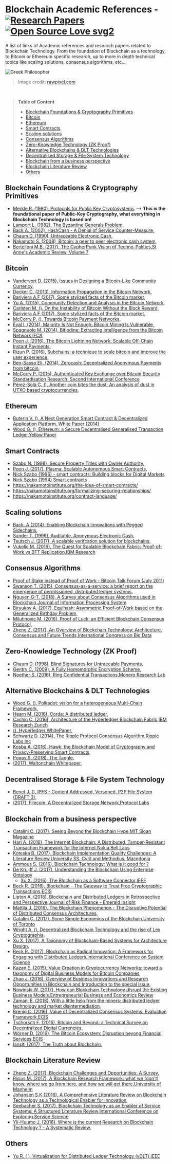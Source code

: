 # Blockchain Academic References - [![Research Papers](https://img.shields.io/badge/Total_Research_Papers-103-<COLOR>.svg)](https://shields.io/) [![Open Source Love svg2](https://badges.frapsoft.com/os/v2/open-source.svg?v=103)](https://github.com/ellerbrock/open-source-badges/)

A list of links of Academic references and research papers related to Blockchain Technology. From the foundation of Blockchain as a technology, to Bitcoin or Ethereum specific research, up to more in depth technical topics like scaling solutions, consensus algorithms, etc...

![Greek Philosopher](https://images.rawpixel.com/image_800/czNmcy1wcml2YXRlL3Jhd3BpeGVsX2ltYWdlcy93ZWJzaXRlX2NvbnRlbnQvam9iNjY3LTgyLXhfMS5qcGc.jpg?s=9ZQdmlNtbcvds7_Ww9fcQUC0-epeZk_GkAUpvAgvv_s)
> Image credit: [rawpixel.com](https://images.rawpixel.com/image_800/czNmcy1wcml2YXRlL3Jhd3BpeGVsX2ltYWdlcy93ZWJzaXRlX2NvbnRlbnQvam9iNjY3LTgyLXhfMS5qcGc.jpg?s=9ZQdmlNtbcvds7_Ww9fcQUC0-epeZk_GkAUpvAgvv_s)

<br/>

> **Table of Content**
>
> * [Blockchain Foundations & Cryptography Primitives](#blockchain-foundations-&-cryptography-primitives)
> * [Bitcoin](#bitcoin)
> * [Ethereum](#ethereum)
> * [Smart Contracts](#smart-contracts)
> * [Scaling solutions](#scaling-solutions)
> * [Consensus Algorithms](#consensus-algorithms)
> * [Zero-Knowledge Technology (ZK Proof)](#zero-knowledge-technology--zk-proof-)
> * [Alternative Blockchains & DLT Technologies](#alternative-blockchains---dlt-technologies)
> * [Decentralised Storage & File System Technology](#decentralised-storage---file-system-technology)
> * [Blockchain from a business perspective](#blockchain-from-a-business-perspective)
> * [Blockchain Literature Review](#blockchain-literature-review)
> * [Others](#others)


## Blockchain Foundations & Cryptography Primitives

- [Merkle R. (1980), Protocols for Public Key Cryptosystems](https://www.ralphmerkle.com/papers/Protocols.pdf) --> **This is the foundational paper of Public-Key Cryptography, what everything in Blockchain Technology is based on!**
- [Lamport L. (1982), The Byzantine Generals Problem,](https://lamport.azurewebsites.net/pubs/byz.pdf)
- [Back A. (2002), HashCash - A Denial of Service Counter-Measure,](http://www.hashcash.org/papers/hashcash.pdf)
- [Chaum D. (1990), Untraceable Electronic Cash,](https://dl.acm.org/doi/pdf/10.5555/88314.88969)
- [Nakamoto S. (2008), Bitcoin: a peer to peer electronic cash system,](https://www.ussc.gov/sites/default/files/pdf/training/annual-national-training-seminar/2018/Emerging_Tech_Bitcoin_Crypto.pdf)
- [Bertelloni M.B. (2017), The CypherPunk Vision of Techno-Politics,St Anne's Academic Review, Volume 7](https://st-annes-mcr.org.uk/wp-content/uploads/2013/09/STAAR-7-2017-4.-Barrett-Bertelloni.pdf)

## Bitcoin

- [Vandervort D. (2015), Issues in Designing a Bitcoin-Like Community Currency,](https://fc15.ifca.ai/preproceedings/bitcoin/paper_2.pdf)
- [Decker C. (2013), Information Propagation in the Bitcoin Network,](https://www.dpss.inesc-id.pt/~ler/docencia/rcs1314/papers/P2P2013_041.pdf)
- [Bariviera A.F (2017), Some stylized facts of the Bitcoin market,](https://arxiv.org/pdf/1708.04532.pdf)
- [Yu A. (2015), Community Detection and Analysis in the Bitcoin Network,](https://www.mdpi.com/1099-4300/25/7/1069/pdf)
- [Carlsten M. (), On the Instability of Bitcoin Without the Block Reward,](https://www.cs.princeton.edu/~arvindn/publications/mining_CCS.pdf)
- [Bariviera A.F (2017), Some stylized facts of the Bitcoin market,](https://arxiv.org/pdf/1708.04532.pdf)
- [McCorry P. (), Towards Bitcoin Payment Networks,](https://eprint.iacr.org/2016/408.pdf)
- [Eyal I. (2014), Majority Is Not Enough: Bitcoin Mining Is Vulnerable,](https://www.cs.cornell.edu/~ie53/publications/btcProcFC.pdf)
- [Spagnuolo M. (2014), BitIodine: Extracting intelligence from the Bitcoin Network,IFCA](https://www.ifca.ai/fc14/papers/fc14_submission_11.pdf)
- [Poon J. (2016), The Bitcoin Lightning Network: Scalable Off-Chain Instant Payments,](https://lightning.network/lightning-network-paper.pdf)
- [Rizun P. (2016), Subchains: a technique to scale bitcoin and improve the user experience,](https://www.bitcoinunlimited.info/resources/subchains.pdf)
- [Ben-Sasso Eli. (2014), Zerocash: Decentralized Anonymous Payments from bitcoin,](https://www.ieee-security.org/TC/SP2014/papers/Zerocash_c_DecentralizedAnonymousPaymentsfromBitcoin.pdf)
- [McCorry P. (2015), Authenticated Key Exchange over Bitcoin,Security Standardisation Research: Second International Conference](https://eprint.iacr.org/2015/308.pdf)
- [Pérez-Solà C. (), Another coin bites the dust: An analysis of dust in UTXO based cryptocurrencies,](https://eprint.iacr.org/2018/513.pdf)

## Ethereum

- [Buterin V. (), A Next Generation Smart Contract & Decentralized Application Platform, White Paper (2014)](https://ethereum.org/669c9e2e2027310b6b3cdce6e1c52962/Ethereum_Whitepaper_-_Buterin_2014.pdf)
- [Wood G. (), Ethereum: a Secure Decentralised Generalised Transaction Ledger,Yellow Paper](https://ethereum.github.io/yellowpaper/paper.pdf)

## Smart Contracts

- [Szabo N. (1998), Secure Property Titles with Owner Authority,](https://blog.infocruncher.com/resources/ethereum-whitepaper-annotated/Secure%20Property%20Titles%20with%20Owner%20Authority%20(1998).pdf)
- [Poon J. (2017), Plasma: Scalable Autonomous Smart Contracts,](https://www.plasma.io/plasma.pdf)
- [Nick Szabo (1996) - smart contracts: Building blocks for Digital Markets](https://www.fon.hum.uva.nl/rob/Courses/InformationInSpeech/CDROM/Literature/LOTwinterschool2006/szabo.best.vwh.net/smart_contracts_2.html)
- [Nick Szabo (1994) Smart contracts](https://www.fon.hum.uva.nl/rob/Courses/InformationInSpeech/CDROM/Literature/LOTwinterschool2006/szabo.best.vwh.net/smart.contracts.html)
- https://nakamotoinstitute.org/the-idea-of-smart-contracts/
- https://nakamotoinstitute.org/formalizing-securing-relationships/
- https://nakamotoinstitute.org/contract-language/

## Scaling solutions

- [Back. A (2014), Enabling Blockchain Innovations with Pegged Sidechains,](https://blockstream.com/sidechains.pdf)
- [Sander T. (1999), Auditable, Anonymous Electronic Cash,](https://www.cs.tau.ac.il/~amnon/Papers/ST.crypto99.pdf)
- [Teutsch J. (2017), A scalable verifcation solution for blockchains,](https://people.cs.uchicago.edu/~teutsch/papers/truebit.pdf)
- [Vukolic M. (2016), The Quest for Scalable Blockchain Fabric: Proof-of-Work vs BFT Replication,IBM Research](https://vukolic.github.io/iNetSec_2015.pdf)


## Consensus Algorithms

- [Proof of Stake instead of Proof of Work - Bitcoin Talk Forum (July 2011)](https://bitcointalk.org/index.php?topic=27787.0)
- [Swanson T. (2015), Consensus-as-a-service: a brief report on the emergence of permissioned, distributed ledger systems,](https://www.ofnumbers.com/wp-content/uploads/2015/04/Permissioned-distributed-ledgers.pdf)
- [Nguyen G-T. (2018), A Survey about Consensus Algorithms used in Blockchain,Journal of Information Processing System](https://s3.ap-northeast-2.amazonaws.com/journal-home/journal/jips/fullText/90/jips_530.pdf)
- [Biryukov A. (2017), Equihash: Asymmetric Proof-of-Work based on the Generalized Birthday Problem,](https://core.ac.uk/download/pdf/31227294.pdf)
- [Milutinovic M. (2016), Proof of Luck: an Efficient Blockchain Consensus Protocol,](https://eprint.iacr.org/2017/249.pdf)
- [Zheng Z. (2017), An Overview of Blockchain Technology: Architecture, Consensus and Future Trends,International Congress on Big Data](https://www.henrylab.net/wp-content/uploads/2017/10/blockchain-conference-2017.pdf)

## Zero-Knowledge Technology (ZK Proof)

- [Chaum D. (1998), Blind Signatures for Untraceable Payments,](https://sceweb.sce.uhcl.edu/yang/teaching/csci5234WebSecurityFall2011/Chaum-blind-signatures.PDF)
- [Gentry C. (2009), A Fully Homomorphic Encryption Scheme,](https://crypto.stanford.edu/craig/craig-thesis.pdf)
- [Noether S. (2016), Ring Confidential Transactions,Monero Research Lab](https://ledger.pitt.edu/ojs/ledger/article/download/34/61/394#:~:text=The%20Ring%20CT%20protocol%20is,amount%20in%20a%20given%20transaction.)


## Alternative Blockchains & DLT Technologies

- [Wood G. (), Polkadot: vision for a heterogeneous Multi-Chain Framework,](https://www.the-blockchain.com/docs/Gavin%20Wood%20-%20Polkadot%20-%20%20Vision%20For%20A%20Heterogeneous%20Multi-chain%20Framework.pdf)
- [Hearn M. (2016), Corda: A distributed ledger,](https://www.corda.net/content/corda-technical-whitepaper.pdf)
- [Cachin C. (2016), Architecture of the Hyperledger Blockchain Fabric,IBM Research Zurich](https://www.zurich.ibm.com/dccl/papers/cachin_dccl.pdf)
- [ (), Hyperledger WhitePaper,](https://blockchainlab.com/pdf/Hyperledger%20Whitepaper.pdf)
- [Schwartz D. (2014), The Ripple Protocol Consensus Algorithm,Ripple Labs Inc](https://ripple.com/files/ripple_consensus_whitepaper.pdf)
- [Kosba A. (2016), Hawk: the Blockchain Model of Cryptography and Privacy-Preserving Smart Contracts,](https://eprint.iacr.org/2015/675.pdf)
- [Popov S. (2018), The Tangle,](https://assets.ctfassets.net/r1dr6vzfxhev/2t4uxvsIqk0EUau6g2sw0g/45eae33637ca92f85dd9f4a3a218e1ec/iota1_4_3.pdf)
- [ (2017), Waltonchain Whitepaper,](https://www.waltonchain.org/pdf/5edf3d0304205.pdf)

## Decentralised Storage & File System Technology

- [Benet J. (), IPFS - Content Addressed, Versoned, P2P File System (DRAFT 3),](https://ipfs.io/ipfs/QmV9tSDx9UiPeWExXEeH6aoDvmihvx6jD5eLb4jbTaKGps)
- [ (2017), Filecoin: A Decentralized Storage Network,Protocol Labs](https://filecoin.io/filecoin.pdf)

## Blockchain from a business perspective

- [Catalini C. (2017), Seeing Beyond the Blockchain Hype,MIT Sloan Magazine](https://www.proquest.com/openview/27d54ad979f5570e3eac86a9c0ab68d2/1.pdf?pq-origsite=gscholar&cbl=26142)
- [Hari A. (2016), The Internet Blockchain: A Distributed, Tamper-Resistant Transaction Framework for the Internet,Nokia Bell Labs](https://sands.kaust.edu.sa/classes/CS390G/S17/papers/InternetBlockchain.pdf)
- [Koteska B. (2017), Blockchain Implementation Quality Challenges: A Literature Review,University SS. Cyril and Methodius, Macedonia](https://ceur-ws.org/Vol-1938/paper-kot.pdf)
- [Ammous S. (2016), Blockchain Technology: What is it good for ?](https://web.archive.org/web/20180921223508id_/http://wvuieeepes.org:80/ee335/papers/SSRN-id2832751.pdf)
- [De Kruijff J. (2017), Understanding the Blockchain Using Enterpise Ontology](https://link.springer.com/chapter/10.1007/978-3-319-59536-8_3)
  - [Xu X. (2016), The Blockchain as a Software Connector,IEEE](https://ieeexplore.ieee.org/document/7516828)
- [Beck R. (2016), Blockchain - The Gateway to Trust Free Cryptographic Transactions,ECIS](https://pure.itu.dk/ws/portalfiles/portal/81041470/ECIS_Format_Blockchain_paper_160330.pdf)
- [Lipton A. (2018), Blockchain and Distributed Ledgers in Retrospective and Perspective,Journal of Risk Finance - Emerald Insight](https://arxiv.org/pdf/1703.01505.pdf)
- [Mattila J. (2016), The Blockchain Phenomenon - The Disruptive Potential of Distributed Consensus Architectures,](https://brie.berkeley.edu/sites/default/files/juri-mattila-.pdf)
- [Catalini C. (2017), Some Simple Economics of the Blockchain,University of Toronto](https://www.nber.org/system/files/working_papers/w22952/w22952.pdf)
- [Wright A. (), Decentralized Blockchain Technology and the rise of Lex Cryptographia,](https://www.weusecoins.com/assets/pdf/library/Decentralized%20Blockchain%20Technology%20And%20The%20Rise%20Of%20Lex%20Cryptographia.pdf)
- [Xu X. (2017), A Taxonomy of Blockchain-Based Systems for Architecture Design,](https://design.inf.usi.ch/sites/default/files/biblio/icsa2017-blockchain.pdf)
- [Beck R. (2017), Blockchain as Radical Innovation: A Framework for Engaging with Distributed Ledgers,International Conference on System Science](https://scholarspace.manoa.hawaii.edu/server/api/core/bitstreams/86612670-480d-4e1d-8b39-b00e3cfe4234/content)
- [Kazan E. (2015), Value Creation in Cryptocurrency Networks: toward a taxonomy of Digital Business Models for Bitcoin Companies, ](https://www.researchgate.net/profile/Erol-Kazan/publication/278728722_Value_Creation_in_Cryptocurrency_Networks_Towards_A_Taxonomy_of_Digital_Business_Models_for_Bitcoin_Companies/links/55849a1c08ae7bc2f4483fee/Value-Creation-in-Cryptocurrency-Networks-Towards-A-Taxonomy-of-Digital-Business-Models-for-Bitcoin-Companies.pdf)
- [Zhao J. (2016), Overview of Business Innovations and Research Opportunities in Blockchain and Introduction to the special issue,](https://jfin-swufe.springeropen.com/articles/10.1186/s40854-016-0049-2)
- [Nowinski W. (2017), How can Blockchain Technology disrupt the Existing Business Models,Entrepreneurial Business and Economics Review](https://eber.uek.krakow.pl/index.php/eber/article/view/270/pdf)
- [Zamani E. (2018), With a little help from the miners: distributed ledger technology and market disintermediation,](https://eclass.aegean.gr/modules/document/file.php/TNEY202/IMDS-Giaglis%20BC.pdf)
- [Brenig C. (2016), Value of Decentralized Consensus Systems: Evaluation Framework,ECIS](https://web.archive.org/web/20200322232019id_/https://aisel.aisnet.org/cgi/viewcontent.cgi?article=1082&context=ecis2016_rp)
- [Tschorsch F. (2016), Bitcoin and Beyond: a Technical Survey on Decentralized Digital Currencies,](https://eprint.iacr.org/2015/464.pdf)
- [Wörner D. (2016), The Bitcoin Ecosystem: Disruption beyong Financial Services,ECIS](https://www.researchgate.net/profile/Dominik-Bilgeri/publication/317304739_The_Bitcoin_Ecosystem_Disruption_Beyond_Financial_Services/links/5a706839a6fdcc33daa8b7b9/The-Bitcoin-Ecosystem-Disruption-Beyond-Financial-Services.pdf)
- [Iansiti (2017), The Truth about Blockchain,](https://enterprisersproject.com/sites/default/files/the_truth_about_blockchain.pdf)

## Blockchain Literature Review

- [Zheng Z. (2017), Blockchain Challenges and Opportunities: A Survey,](https://www.henrylab.net/wp-content/uploads/2017/10/blockchain.pdf)
- [Risius M. (2017), A Blockchain Research Framework: what we (don't) know, where we go from here, and how we will get there,University of Manheim](https://core.ac.uk/download/pdf/301373858.pdf)
- [Johansen S.K (2016), A Comprehensive Literature Review on Blockchain Technology as a Technological Enabler for Innovation,](https://www.researchgate.net/profile/Stefan-Johansen/publication/312592741_A_Comprehensive_Literature_Review_on_the_Blockchain_Technology_as_an_Technological_Enabler_for_Innovation/links/5a54c2f7a6fdcc51a61a57e5/A-Comprehensive-Literature-Review-on-the-Blockchain-Technology-as-an-Technological-Enabler-for-Innovation.pdf)
- [Seebacher S. (2017), Blockchain Technology as an Enabler of Service Systems: A Structured Literature Review,International Conference on Exploring Service Science](https://www.researchgate.net/profile/Stefan-Seebacher/publication/315858662_Blockchain_Technology_as_an_Enabler_of_Service_Systems_A_Structured_Literature_Review/links/5abcad94aca27222c753ee77/Blockchain-Technology-as-an-Enabler-of-Service-Systems-A-Structured-Literature-Review.pdf)
- [Yli-Huumo J. (2016), Where is the current Research on Blockchain Technology ? - A Systematic Review,](https://journals.plos.org/plosone/article/file?id=10.1371/journal.pone.0163477&type=printable)

## Others

- [Yu R. ( ), Virtualization for Distributed Ledger Technology (vDLT),IEEE](https://core.ac.uk/download/pdf/217570748.pdf)








